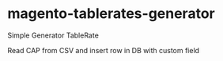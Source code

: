 magento-tablerates-generator
============================

Simple Generator TableRate


Read CAP from CSV and insert row in DB with custom field
